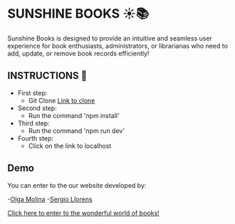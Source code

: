 # SUNSHINE BOOKS ☀️📚

Sunshine Books is designed to provide an intuitive and seamless user experience for book enthusiasts, administrators, or librarianas who need to add, update, or remove book records efficiently!

## INSTRUCTIONS 📜

- First step:
    - Git Clone <a href="https://github.com/sunshine-books/sunshine-books.git">Link to clone</a>
- Second step:
    - Run the command 'npm install'
- Third step:
    - Run the command 'npm run dev'
- Fourth step:
    - Click on the link to localhost

## Demo

You can enter to the our website developed by:

-<a href="https://github.com/omleche">Olga Molina</a>
-<a href="https://github.com/sllorens-cuenca">Sergio Llorens</a>

<a href="https://sunshinebooks.netlify.app/">Click here to enter to the wonderful world of books!</a>

